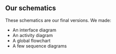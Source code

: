 ## Our schematics
These schematics are our final versions. We made:
- An interface diagram
- An activity diagram
- A global flowchart
- A few sequence diagrams
